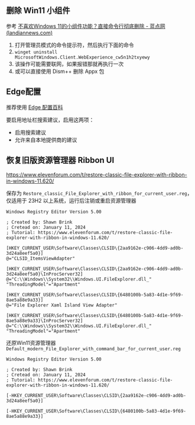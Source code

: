 ## 删除 Win11 小组件

参考 [不喜欢Windows 11的小组件功能？直接命令行彻底删除 - 蓝点网 (landiannews.com)](https://www.landiannews.com/archives/95616.html)

1.  打开管理员模式的命令提示符，然后执行下面的命令
2.  `winget uninstall MicrosoftWindows.Client.WebExperience_cw5n1h2txyewy`
3.  该操作可能需要联网，如果报错那就再执行一次
4. 或可以直接使用 Dism++ 删除 Appx 包

## Edge配置

推荐使用 [Edge 配置百科](https://www.52pojie.cn/thread-1762445-1-1.html)

要启用地址栏搜索建议，启用这两项：

- 启用搜索建议
- 允许来自本地提供商的建议

## 恢复旧版资源管理器 Ribbon UI

https://www.elevenforum.com/t/restore-classic-file-explorer-with-ribbon-in-windows-11.620/

保存为 `Restore_classic_File_Explorer_with_ribbon_for_current_user.reg`，仅适用于 23H2 以上系统，运行后注销或重启资源管理器
```reg
Windows Registry Editor Version 5.00

; Created by: Shawn Brink
; Cretead on: January 11, 2024
; Tutorial: https://www.elevenforum.com/t/restore-classic-file-explorer-with-ribbon-in-windows-11.620/

[HKEY_CURRENT_USER\Software\Classes\CLSID\{2aa9162e-c906-4dd9-ad0b-3d24a8eef5a0}]
@="CLSID_ItemsViewAdapter"

[HKEY_CURRENT_USER\Software\Classes\CLSID\{2aa9162e-c906-4dd9-ad0b-3d24a8eef5a0}\InProcServer32]
@="C:\\Windows\\System32\\Windows.UI.FileExplorer.dll_"
"ThreadingModel"="Apartment"

[HKEY_CURRENT_USER\Software\Classes\CLSID\{6480100b-5a83-4d1e-9f69-8ae5a88e9a33}]
@="File Explorer Xaml Island View Adapter"

[HKEY_CURRENT_USER\Software\Classes\CLSID\{6480100b-5a83-4d1e-9f69-8ae5a88e9a33}\InProcServer32]
@="C:\\Windows\\System32\\Windows.UI.FileExplorer.dll_"
"ThreadingModel"="Apartment"
```

还原Win11资源管理器 `Default_modern_File_Explorer_with_command_bar_for_current_user.reg`
```reg
Windows Registry Editor Version 5.00

; Created by: Shawn Brink
; Cretead on: January 11, 2024
; Tutorial: https://www.elevenforum.com/t/restore-classic-file-explorer-with-ribbon-in-windows-11.620/

[-HKEY_CURRENT_USER\Software\Classes\CLSID\{2aa9162e-c906-4dd9-ad0b-3d24a8eef5a0}]

[-HKEY_CURRENT_USER\Software\Classes\CLSID\{6480100b-5a83-4d1e-9f69-8ae5a88e9a33}]
```